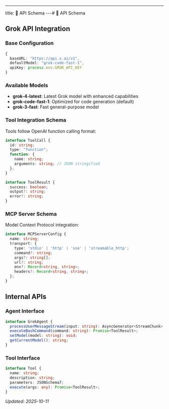 ---
title: 🔌 API Schema
---# 🔌 API Schema

## Grok API Integration

### Base Configuration
```typescript
{
  baseURL: "https://api.x.ai/v1",
  defaultModel: "grok-code-fast-1",
  apiKey: process.env.GROK_API_KEY
}
```

### Available Models
- **grok-4-latest**: Latest Grok model with enhanced capabilities
- **grok-code-fast-1**: Optimized for code generation (default)
- **grok-3-fast**: Fast general-purpose model

### Tool Integration Schema
Tools follow OpenAI function calling format:

```typescript
interface ToolCall {
  id: string;
  type: "function";
  function: {
    name: string;
    arguments: string; // JSON stringified
  };
}

interface ToolResult {
  success: boolean;
  output?: string;
  error?: string;
}
```

### MCP Server Schema
Model Context Protocol integration:

```typescript
interface MCPServerConfig {
  name: string;
  transport: {
    type: 'stdio' | 'http' | 'sse' | 'streamable_http';
    command?: string;
    args?: string[];
    url?: string;
    env?: Record<string, string>;
    headers?: Record<string, string>;
  };
}
```

## Internal APIs

### Agent Interface
```typescript
interface GrokAgent {
  processUserMessageStream(input: string): AsyncGenerator<StreamChunk>;
  executeBashCommand(command: string): Promise<ToolResult>;
  setModel(model: string): void;
  getCurrentModel(): string;
}
```

### Tool Interface
```typescript
interface Tool {
  name: string;
  description: string;
  parameters: JSONSchema7;
  execute(args: any): Promise<ToolResult>;
}
```

*Updated: 2025-10-11*